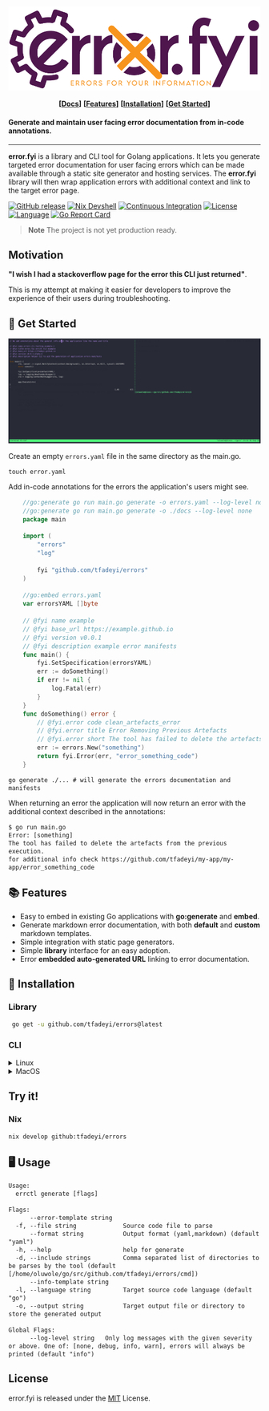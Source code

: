 <!-- markdownlint-configure-file {
  "MD013": {
    "code_blocks": false,
    "tables": false
  },
  "MD033": false,
  "MD041": false
} -->

<div align="center">

<img title="error.fyi" alt="error.fyi" src="./docs/logo.png">

<p>
    <strong>[<a href="https://docs.error.fyi">Docs</a>]</strong>
    <strong>[<a href="#-features">Features</a>]</strong>
    <strong>[<a href="#-installation">Installation</a>]</strong>
    <strong>[<a href="#-get-started">Get Started</a>]</strong>
</p>

</div>

#### Generate and maintain user facing error documentation from in-code annotations.

---
**error.fyi** is a library and CLI tool for Golang applications. It lets you generate targeted error documentation for user facing errors
which can be made available through a static site generator and hosting services.
The **error.fyi** library will then wrap application errors with additional context and link to the target error page.

[![GitHub release](https://img.shields.io/github/v/release/tfadeyi/errors?color=green&style=for-the-badge)](https://github.com/tfadeyi/errors/releases)
[![Nix Devshell](https://img.shields.io/badge/nix-devshell-blue?logo=NixOS&style=for-the-badge)](https://github.com/tfadeyi/errors)
[![Continuous Integration](https://img.shields.io/github/actions/workflow/status/tfadeyi/errors/ci.yml?branch=main&style=for-the-badge)](https://github.com/tfadeyi/errors/actions/workflows/ci.yml)
[![License](https://img.shields.io/badge/License-MIT-yellowgreen.svg?style=for-the-badge)](https://github.com/tfadeyi/errors/blob/main/LICENSE)
[![Language](https://img.shields.io/github/go-mod/go-version/tfadeyi/errors?style=for-the-badge)](https://github.com/tfadeyi/errors)
[![Go Report Card](https://goreportcard.com/badge/github.com/tfadeyi/errors?style=for-the-badge)](https://goreportcard.com/report/github.com/tfadeyi/errors)

> **Note**
> The project is not yet production ready.

## Motivation

**"I wish I had a stackoverflow page for the error this CLI just returned"**.

This is my attempt at making it easier for developers to improve the experience of their users during troubleshooting.

## 🚀 Get Started

<p align="center">
<img src="./docs/demo.gif">
</p>

Create an empty `errors.yaml` file in the same directory as the main.go.

```shell
touch error.yaml
```
Add in-code annotations for the errors the application's users might see.
```go
    //go:generate go run main.go generate -o errors.yaml --log-level none
    //go:generate go run main.go generate -o ./docs --log-level none
    package main
    
    import (
        "errors"
        "log"
    
        fyi "github.com/tfadeyi/errors"
    )

    //go:embed errors.yaml
    var errorsYAML []byte

    // @fyi name example
    // @fyi base_url https://example.github.io
    // @fyi version v0.0.1
    // @fyi description example error manifests
    func main() {
		fyi.SetSpecification(errorsYAML)
        err := doSomething()
        if err != nil {
            log.Fatal(err)
        }
    }
    func doSomething() error {
        // @fyi.error code clean_artefacts_error
        // @fyi.error title Error Removing Previous Artefacts
        // @fyi.error short The tool has failed to delete the artefacts from the previous execution.
        err := errors.New("something")
        return fyi.Error(err, "error_something_code")
    }
```

```shell
go generate ./... # will generate the errors documentation and manifests 
```

When returning an error the application will now return an error with the additional context described in the annotations:

```text
$ go run main.go
Error: [something]
The tool has failed to delete the artefacts from the previous execution.
for additional info check https://github.com/tfadeyi/my-app/my-app/error_something_code
```

## 📚 Features

- Easy to embed in existing Go applications with **go:generate** and **embed**.
- Generate markdown error documentation, with both **default** and **custom** markdown templates.
- Simple integration with static page generators.
- Simple **library** interface for an easy adoption.
- Error **embedded auto-generated URL** linking to error documentation.

## 🔽 Installation

### Library


```sh
 go get -u github.com/tfadeyi/errors@latest
```

### CLI

<details>
<summary>Linux</summary>

> The recommended way to install error.fyi CLI (errctl) is via the installation script:

> ```sh
> curl -sfL https://raw.githubusercontent.com/slosive/sloscribe/main/install.sh | sh -
> ```

</details>

<details>
<summary>MacOS</summary>

> The recommended way to install error.fyi CLI (errctl) is via the installation script:

> ```sh
> curl -sfL https://raw.githubusercontent.com/slosive/sloscribe/main/install.sh | sh -
> ```

</details>

## Try it!

### Nix

```shell
nix develop github:tfadeyi/errors
```

## 🖥️  Usage

```text
Usage:
  errctl generate [flags]

Flags:
      --error-template string   
  -f, --file string             Source code file to parse
      --format string           Output format (yaml,markdown) (default "yaml")
  -h, --help                    help for generate
  -d, --include strings         Comma separated list of directories to be parses by the tool (default [/home/oluwole/go/src/github.com/tfadeyi/errors/cmd])
      --info-template string    
  -l, --language string         Target source code language (default "go")
  -o, --output string           Target output file or directory to store the generated output

Global Flags:
      --log-level string   Only log messages with the given severity or above. One of: [none, debug, info, warn], errors will always be printed (default "info")
```

## License
error.fyi is released under the [MIT](./LICENSE) License.
